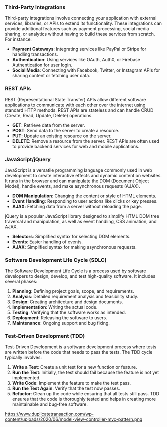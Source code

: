 
### Third-Party Integrations
Third-party integrations involve connecting your application with external services, libraries, or APIs to extend its functionality. These integrations can provide additional features such as payment processing, social media sharing, or analytics without having to build these services from scratch. For instance:
- **Payment Gateways**: Integrating services like PayPal or Stripe for handling transactions.
- **Authentication**: Using services like OAuth, Auth0, or Firebase Authentication for user login.
- **Social Media**: Connecting with Facebook, Twitter, or Instagram APIs for sharing content or fetching user data.

### REST APIs
REST (Representational State Transfer) APIs allow different software applications to communicate with each other over the internet using standard HTTP methods. REST APIs are stateless and can handle CRUD (Create, Read, Update, Delete) operations.
- **GET**: Retrieve data from the server.
- **POST**: Send data to the server to create a resource.
- **PUT**: Update an existing resource on the server.
- **DELETE**: Remove a resource from the server.
REST APIs are often used to provide backend services for web and mobile applications.

### JavaScript/jQuery
JavaScript is a versatile programming language commonly used in web development to create interactive effects and dynamic content on websites. It runs in the browser and can manipulate the DOM (Document Object Model), handle events, and make asynchronous requests (AJAX).
- **DOM Manipulation**: Changing the content or style of HTML elements.
- **Event Handling**: Responding to user actions like clicks or key presses.
- **AJAX**: Fetching data from a server without reloading the page.

jQuery is a popular JavaScript library designed to simplify HTML DOM tree traversal and manipulation, as well as event handling, CSS animation, and AJAX.
- **Selectors**: Simplified syntax for selecting DOM elements.
- **Events**: Easier handling of events.
- **AJAX**: Simplified syntax for making asynchronous requests.

### Software Development Life Cycle (SDLC)
The Software Development Life Cycle is a process used by software developers to design, develop, and test high-quality software. It includes several phases:
1. **Planning**: Defining project goals, scope, and requirements.
2. **Analysis**: Detailed requirement analysis and feasibility study.
3. **Design**: Creating architecture and design documents.
4. **Implementation**: Writing the actual code.
5. **Testing**: Verifying that the software works as intended.
6. **Deployment**: Releasing the software to users.
7. **Maintenance**: Ongoing support and bug fixing.

### Test-Driven Development (TDD)
Test-Driven Development is a software development process where tests are written before the code that needs to pass the tests. The TDD cycle typically involves:
1. **Write a Test**: Create a unit test for a new function or feature.
2. **Run the Test**: Initially, the test should fail because the feature is not yet implemented.
3. **Write Code**: Implement the feature to make the test pass.
4. **Run the Test Again**: Verify that the test now passes.
5. **Refactor**: Clean up the code while ensuring that all tests still pass.
TDD ensures that the code is thoroughly tested and helps in creating more maintainable and bug-free software.

https://www.duplicatetransaction.com/wp-content/uploads/2020/06/model-view-controller-mvc-pattern.png
